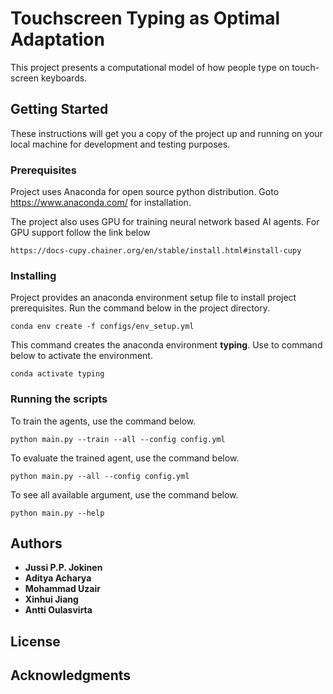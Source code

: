 # Touchscreen Typing as Optimal Adaptation

This project presents a computational model of how people type on touch-screen keyboards. 

## Getting Started

These instructions will get you a copy of the project up and running on your local machine for development and testing purposes.

### Prerequisites

Project uses Anaconda for open source python distribution. Goto https://www.anaconda.com/ for installation.
 

The project also uses GPU for training neural network based AI agents. For GPU support follow the link below

```https://docs-cupy.chainer.org/en/stable/install.html#install-cupy```

### Installing

Project provides an anaconda environment setup file to install project prerequisites. 
Run the command below in the project directory. 

```
conda env create -f configs/env_setup.yml
```

This command creates the anaconda environment **typing**. Use to command below to activate the environment.
```
conda activate typing
```

### Running the scripts
To train the agents, use the command below.
```
python main.py --train --all --config config.yml
```

To evaluate the trained agent, use the command below.
```
python main.py --all --config config.yml
```

To see all available argument, use the command below.
```
python main.py --help
```

## Authors

* **Jussi P.P. Jokinen**
* **Aditya Acharya**
* **Mohammad Uzair**
* **Xinhui Jiang**
* **Antti Oulasvirta**

## License


## Acknowledgments
